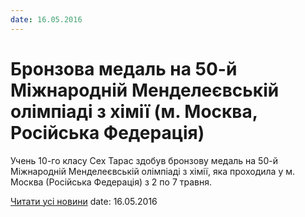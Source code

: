 ```yaml
---
date: 16.05.2016
---
```

# Бронзова медаль на 50-й Міжнародній Менделеєвській олімпіаді з хімії (м. Москва, Російська Федерація)

Учень 10-го класу Сех Тарас здобув бронзову медаль на 50-й Міжнародній Менделеєвській олімпіаді з хімії, яка проходила у м. Москва (Російська Федерація) з 2 по 7 травня.

[Читати усі новини](/news)
date: 16.05.2016
